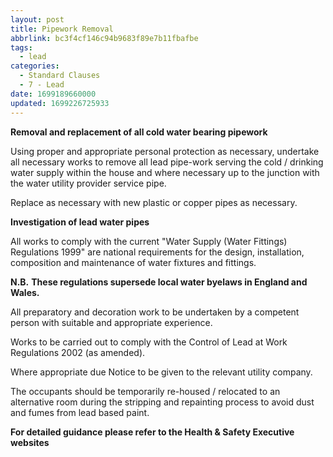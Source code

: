 ```yaml
---
layout: post
title: Pipework Removal
abbrlink: bc3f4cf146c94b9683f89e7b11fbafbe
tags:
  - lead
categories:
  - Standard Clauses
  - 7 - Lead
date: 1699189660000
updated: 1699226725933
---
```


**Removal and replacement of all cold water bearing pipework**

Using proper and appropriate personal protection as necessary, undertake all necessary works to remove all lead pipe-work serving the cold / drinking water supply within the house and where necessary up to the junction with the water utility provider service pipe.

Replace as necessary with new plastic or copper pipes as necessary.

**Investigation of lead water pipes**

All works to comply with the current "Water Supply (Water Fittings) Regulations 1999" are national requirements for the design, installation, composition and maintenance of water fixtures and fittings.

**N.B.** **These regulations supersede local water byelaws in England and Wales.**

All preparatory and decoration work to be undertaken by a competent person with suitable and appropriate experience.

Works to be carried out to comply with the Control of Lead at Work Regulations 2002 (as amended).

Where appropriate due Notice to be given to the relevant utility company.

The occupants should be temporarily re-housed / relocated to an alternative room during the stripping and repainting process to avoid dust and fumes from lead based paint.

**For detailed guidance please refer to the Health & Safety Executive websites**
